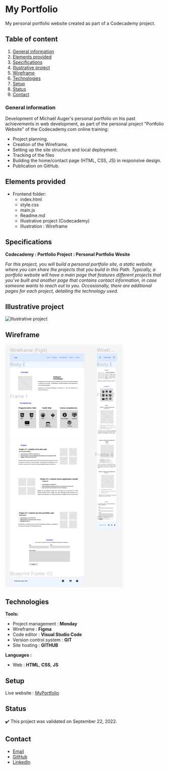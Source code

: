 # My Portfolio

My personal portfolio website created as part of a Codecademy project.

## Table of content
1. [General information](#General-information)
2. [Elements provided](#Elements-provided)
3. [Specifications](#Specifications)
4. [Illustrative project](#Illustrative-project)
5. [Wireframe](#Wireframe)
6. [Technologies](#Technologies)
7. [Setup](#Setup)
8. [Status](#Status)
9. [Contact](#Contact)


### General information
Development of Michaël Auger's personal portfolio on his past achievements in web development, as part of the personal project "Portfolio Website" of the Codecademy.com online training: 
* Project planning.
* Creation of the Wireframe.
* Setting up the site structure and local deployment.
* Tracking of the files
* Building the home/contact page (HTML, CSS, JS) in responsive design.
* Publication on GitHub.


## Elements provided
 * Frontend folder:
    - index.html
    - style.css
    - main.js
    - Readme.md
    - Illustrative project (Codecademy)
    - Illustration : Wireframe


##  Specifications
**Codecademy : Portfolio Project : Personal Portfolio Wesite**
 
*For this project, you will build a personal portfolio site, a static website where you can share the projects that you build in this Path. Typically, a portfolio website will have a main page that features different projects that you’ve built and another page that contains contact information, in case someone wants to reach out to you. Occasionally, there are additional pages for each project, detailing the technology used.*

## Illustrative project
![Illustrative project](https://static-assets.codecademy.com/Paths/front-end-career-path/personal-portfolio-website/personal-portfolio-website-screenshot.png)

## Wireframe
![Wireframe](Resources/images/Wireframe.png)

## Technologies
**Tools:**
 * Project management : **Monday**
 * Wireframe : **Figma**
 * Code editor : **Visual Studio Code**
 * Version control system : **GIT**
 * Site hosting : **GITHUB**
  
**Languages :**
 * Web : **HTML**, **CSS**, **JS**

## Setup
Live website : [MyPortfolio](https://byronmike.github.io/MyPortfolio/)

## Status
:heavy_check_mark: This project was validated on September 22, 2022.

## Contact
* [Email](mailto:auger.michaell@gmail;com)
* [GitHub](https://github.com/ByronMike)
* [LinkedIn](https://www.linkedin.com/in/auger-michael/)
